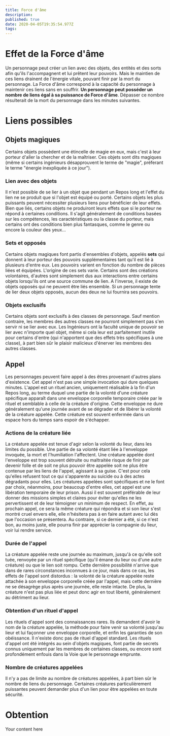 ```yaml
---
title: Force d'âme
description: 
published: true
date: 2020-04-05T19:35:54.977Z
tags: 
---
```


# Effet de la Force d'âme
Un personnage peut créer un lien avec des objets, des entités et des sorts afin qu'ils l'accompagnent et lui prêtent leur pouvoirs. Mais le maintien de ces liens drainent de l'énergie vitale, pouvant finir par la mort du personnage. La Force d'âme correspond à la capacité du personnage à maintenir ces liens sans en souffrir. **Un personnage peut posséder un nombre de liens égal à sa puissance de Force d'âme**. Dépasser ce nombre résulterait de la mort du personnage dans les minutes suivantes.

# Liens possibles
## Objets magiques
Certains objets possèdent une étincelle de magie en eux, mais c'est à leur porteur d'aller la chercher et de la maîtriser. Ces objets sont dits magiques (même si certains ingénieurs désapprouvent le terme de "magie", préferant le terme "énergie inexpliquée à ce jour").
### Lien avec des objets
Il n'est possible de se lier à un objet que pendant un Repos long et l'effet du lien ne se produit que si l'objet est équipé ou porté. Certains objets les plus puissants peuvent nécessiter plusieurs liens pour bénéficier de leur effets.
Bien que liés, certains objets ne produiront leurs effets que si le porteur ne répond à certaines conditions. Il s'agit généralement de conditions basées sur les compétences, les caractéristiques ou la classe du porteur, mais certains ont des conditions bien plus fantasques, comme le genre ou encore la couleur des yeux...

### Sets et opposés
Certains objets magiques font partis d'ensembles d'objets, appelés **sets** qui donnent à leur porteur des pouvoirs supplémentaires tant qu'il est lié à plusieurs d'entre eux. Les pouvoirs varient en fonction du nombre de pièces liées et équipées. L'origine de ces sets varie. Certains sont des créations volontaires, d'autres sont simplement dus aux interactions entre certains objets lorsqu'ils ont une source commune de lien.
A l'inverse, il existe de objets opposés qui ne peuvent être liés ensemble. Si un personnage tente de lier deux objets opposés, aucun des deux ne lui fournira ses pouvoirs.

### Objets exclusifs
Certains objets sont exclusifs à des classes de personnage. Sauf mention contraire, les membres des autres classes ne pourront simplement pas s'en servir ni se lier avec eux.
Les Ingénieurs ont la faculté unique de pouvoir se lier avec n'importe quel objet, même si cela leur est parfaitement inutile pour certains d'entre (qui n'apportent que des effets très spécifiques à une classe), à part bien sûr le plaisir malicieux d'énerver les membres des autres classes.

## Appel
Les personnages peuvent faire appel à des êtres provenant d'autres plans d'existence. Cet appel n'est pas une simple invocation qui dure quelques minutes. L'appel est un rituel ancien, uniquement réalisable à la fin d'un Repos long, au terme duquel une partie de la volonté d'une créature spécifique apparaît dans une enveloppe corporelle temporaire créée par le rituel et semblable à celle de la créature d'origine. Cette enveloppe ne dure généralement qu'une journée avant de se dégrader et de libérer la volonté de la créature appelée. Cette créature est souvent enfermée dans un espace hors du temps sans espoir de s'échapper.
### Actions de la créature liée
La créature appelée est tenue d'agir selon la volonté du lieur, dans les limites du possible. Une partie de sa volonté étant liée à l'enveloppe invoquée, la mort et l'humiliation l'affectent. Une créature appelée dont l'enveloppe est trop souvent détruite ou maltraitée risque de finir par devenir folle et de soit ne plus pouvoir être appelée soit ne plus être contenue par les liens de l'appel, agissant à sa guise. C'est pour cela qu'elles refusent tout ce qui s'apparente au suicide ou à des actes dégradants pour elles.
Les créatures appelées sont spécifiques et ne le font par choix, néanmoins, pour beaucoup d'entre elles, cet appel est une libération temporaire de leur prison. Aussi il est souvent préférable de leur donner des missions simples et claires pour éviter qu'elles ne les pervertissent et de leur témoigner un minimum de respect. En effet, au prochain appel, ce sera la même créature qui répondra et si son lieur s'est montré cruel envers elle, elle n'hésitera pas à en faire autant avec lui dès que l'occasion se présentera. Au contraire, si ce dernier a été, si ce n'est bon, au moins juste, elle pourra finir par apprécier la compagnie du lieur, voir lui rendre service.
### Durée de l'appel
La créature appelée reste une journée au maximum, jusqu'à ce qu'elle soit tuée, renvoyée par un rituel spécifique (qu'il émane du lieur ou d'une autre créature) ou que le lien soit rompu. Cette dernière possibilité n'arrive que dans de rares circonstances inconnues à ce jour, mais dans ce cas, les effets de l'appel sont distordus : la volonté de la créature appelée reste attachée à son enveloppe corporelle créée par l'appel, mais cette dernière ne se désagrège plus après une journée, elle reste intacte. De plus, la créature n'est pas plus liée et peut donc agir en tout liberté, généralement au détriment au lieur.
### Obtention d'un rituel d'appel
Les rituels d'appel sont des connaissances rares. Ils demandent d'avoir le nom de la créature appelée, la méthode pour faire venir sa volonté jusqu'au lieur et lui façonner une enveloppe corporelle, et enfin les garanties de son obéissance. Il n'existe donc pas de rituel d'appel standard.
Les rituels d'appel ont été intégrés au sein d'objets magiques, font partie de secrets connus uniquement par les membres de certaines classes, ou encore sont profondément enfouis dans la Voie que le personnage emprunte.
### Nombre de créatures appelées
Il n'y a pas de limite au nombre de créatures appelées, à part bien sûr le nombre de liens du personnage. Certaines créatures particulièrement puissantes peuvent demander plus d'un lien pour être appelées en toute sécurité.

# Obtention
Your content here